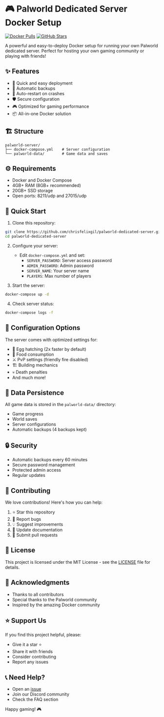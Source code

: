 # 🎮 Palworld Dedicated Server Docker Setup

[![Docker Pulls](https://img.shields.io/docker/pulls/thijsvanloef/palworld-server-docker?style=for-the-badge)](https://hub.docker.com/r/thijsvanloef/palworld-server-docker)
[![GitHub Stars](https://img.shields.io/github/stars/chrisfelixgil/palworld-dedicated-server?style=for-the-badge)](https://github.com/chrisfelixgil/palworld-dedicated-server)

A powerful and easy-to-deploy Docker setup for running your own Palworld dedicated server. Perfect for hosting your own gaming community or playing with friends!

## ✨ Features

- 🚀 Quick and easy deployment
- 💾 Automatic backups
- 🔄 Auto-restart on crashes
- 🛡️ Secure configuration
- 🎮 Optimized for gaming performance
- 📦 All-in-one Docker solution

## 🏗️ Structure

```
palworld-server/
├── docker-compose.yml    # Server configuration
└── palworld-data/        # Game data and saves
```

## ⚙️ Requirements

- Docker and Docker Compose
- 4GB+ RAM (8GB+ recommended)
- 20GB+ SSD storage
- Open ports: 8211/udp and 27015/udp

## 🚀 Quick Start

1. Clone this repository:
```bash
git clone https://github.com/chrisfelixgil/palworld-dedicated-server.git
cd palworld-dedicated-server
```

2. Configure your server:
   - Edit `docker-compose.yml` and set:
     - `SERVER_PASSWORD`: Server access password
     - `ADMIN_PASSWORD`: Admin password
     - `SERVER_NAME`: Your server name
     - `PLAYERS`: Max number of players

3. Start the server:
```bash
docker-compose up -d
```

4. Check server status:
```bash
docker-compose logs -f
```

## 🔧 Configuration Options

The server comes with optimized settings for:
- 🥚 Egg hatching (2x faster by default)
- 🍖 Food consumption
- ⚔️ PvP settings (friendly fire disabled)
- 🏗️ Building mechanics
- 💀 Death penalties
- And much more!

## 💾 Data Persistence

All game data is stored in the `palworld-data/` directory:
- Game progress
- World saves
- Server configurations
- Automatic backups (4 backups kept)

## 🔒 Security

- Automatic backups every 60 minutes
- Secure password management
- Protected admin access
- Regular updates

## 🤝 Contributing

We love contributions! Here's how you can help:

1. ⭐ Star this repository
2. 🐛 Report bugs
3. 💡 Suggest improvements
4. 📝 Update documentation
5. 🔧 Submit pull requests

## 📝 License

This project is licensed under the MIT License - see the [LICENSE](LICENSE) file for details.

## 🙏 Acknowledgments

- Thanks to all contributors
- Special thanks to the Palworld community
- Inspired by the amazing Docker community

## ⭐ Support Us

If you find this project helpful, please:
- Give it a star ⭐
- Share it with friends
- Consider contributing
- Report any issues

## 📞 Need Help?

- Open an [issue](https://github.com/chrisfelixgil/palworld-dedicated-server/issues)
- Join our Discord community
- Check the FAQ section

Happy gaming! 🎮 